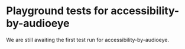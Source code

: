 # Playground tests for accessibility-by-audioeye
We are still awaiting the first test run for accessibility-by-audioeye.
